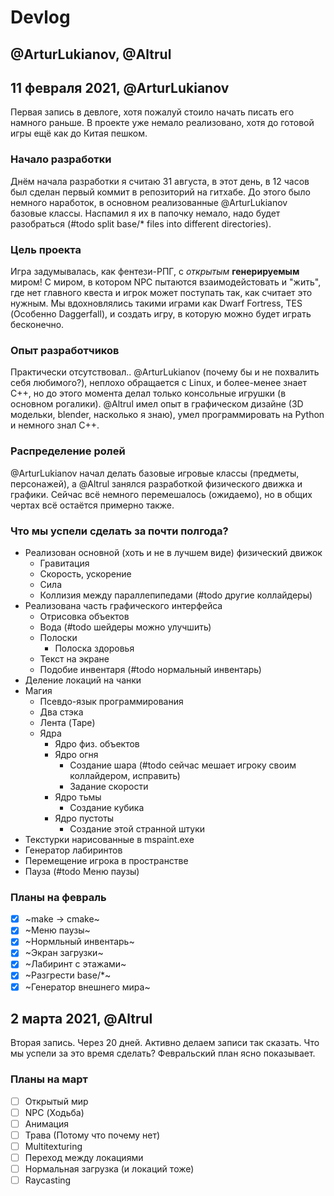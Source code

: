 # Devlog
## @ArturLukianov, @Altrul

## 11 февраля 2021, @ArturLukianov
Первая запись в девлоге, хотя пожалуй стоило начать писать его намного раньше. В проекте уже немало реализовано, хотя до готовой игры ещё как до Китая пешком.

### Начало разработки
Днём начала разработки я считаю 31 августа, в этот день, в 12 часов был сделан первый коммит в репозиторий на гитхабе. До этого было немного наработок, в основном реализованные @ArturLukianov базовые классы. Наспамил я их в папочку немало, надо будет разобраться (#todo split base/* files into different directories).

### Цель проекта
Игра задумывалась, как фентези-РПГ, с *открытым* **генерируемым** миром! С миром, в котором NPC пытаются взаимодейстовать и "жить", где нет главного квеста и игрок может поступать так, как считает это нужным. Мы вдохновлялись такими играми как Dwarf Fortress, TES (Особенно Daggerfall), и создать игру, в которую можно будет играть бесконечно.

### Опыт разработчиков
Практически отсутствовал.. @ArturLukianov (почему бы и не похвалить себя любимого?), неплохо обращается с Linux, и более-менее знает C++, но до этого момента делал только консольные игрушки (в основном рогалики). @Altrul имел опыт в графическом дизайне (3D модельки, blender, насколько я знаю), умел программировать на Python и немного знал C++.

### Распределение ролей
@ArturLukianov начал делать базовые игровые классы (предметы, персонажей), а @Altrul занялся разработкой физического движка и графики. Сейчас всё немного перемешалось (ожидаемо), но в общих чертах всё остаётся примерно также.

### Что мы успели сделать за почти полгода?
 - Реализован основной (хоть и не в лучшем виде) физический движок
   - Гравитация
   - Скорость, ускорение
   - Сила
   - Коллизия между параллепипедами (#todo другие коллайдеры)
 - Реализована часть графического интерфейса
   - Отрисовка объектов
   - Вода (#todo шейдеры можно улучшить)
   - Полоски
     - Полоска здоровья
   - Текст на экране
   - Подобие инвентаря (#todo нормальный инвентарь)
 - Деление локаций на чанки
 - Магия
   - Псевдо-язык программирования
   - Два стэка
   - Лента (Tape)
   - Ядра
     - Ядро физ. объектов
	 - Ядро огня
	   - Создание шара (#todo сейчас мешает игроку своим коллайдером, исправить)
	   - Задание скорости
     - Ядро тьмы
	   - Создание кубика
	 - Ядро пустоты
	   - Создание этой странной штуки
 - Текстурки нарисованные в mspaint.exe
 - Генератор лабиринтов
 - Перемещение игрока в пространстве
 - Пауза (#todo Меню паузы)

### Планы на февраль
 - [x] ~make -> cmake~
 - [x] ~Меню паузы~
 - [x] ~Нормльный инвентарь~
 - [x] ~Экран загрузки~
 - [x] ~Лабиринт с этажами~
 - [x] ~Разгрести base/*~
 - [x] ~Генератор внешнего мира~

## 2 марта 2021, @Altrul
Вторая запись. Через 20 дней. Активно делаем записи так сказать. Что мы успели за это время сделать? Февральский план ясно показывает.

### Планы на март
 - [ ] Открытый мир
 - [ ] NPC (Ходьба)
 - [ ] Анимация
 - [ ] Трава (Потому что почему нет)
 - [ ] Multitexturing
 - [ ] Переход между локациями
 - [ ] Нормальная загрузка (и локаций тоже)
 - [ ] Raycasting